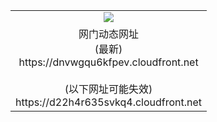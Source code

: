 ﻿<table>
  <tr></tr>
  <tr><td colspan=2 align=center><img src="https://dnvwgqu6kfpev.cloudfront.net/Up/oGate.jpg" /></td></tr>
  <tr><td colspan=2 align=center>网门动态网址<br/>(最新)
<br>https://dnvwgqu6kfpev.cloudfront.net
<br/><br/>(以下网址可能失效)
<br>https://d22h4r635svkq4.cloudfront.net
    </td>
  </tr>
</table>
